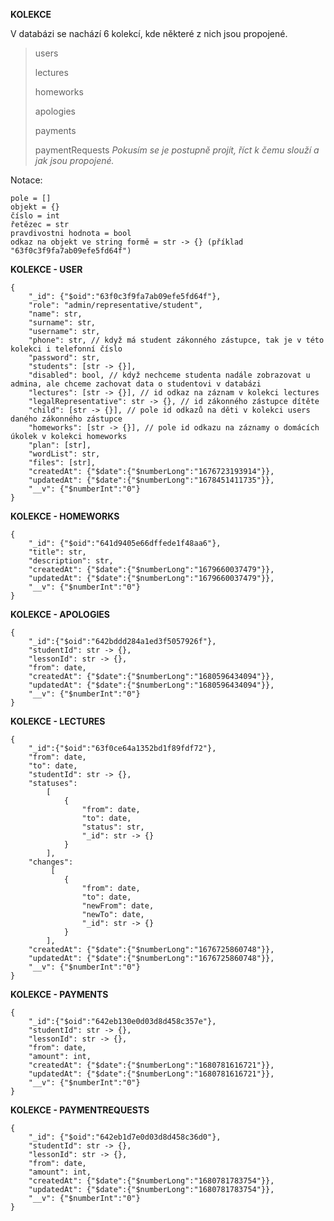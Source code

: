 **KOLEKCE**

V databázi se nachází 6 kolekcí, kde některé z nich jsou propojené. 

> users
> 
> lectures
> 
> homeworks
> 
> apologies
> 
> payments
> 
> paymentRequests
_Pokusím se je postupně projít, říct k čemu slouží a jak jsou propojené._

Notace:

    pole = []
    objekt = {}
    číslo = int
    řetězec = str
    pravdivostni hodnota = bool
    odkaz na objekt ve string formě = str -> {} (příklad "63f0c3f9fa7ab09efe5fd64f")

**KOLEKCE - USER**

    {
        "_id": {"$oid":"63f0c3f9fa7ab09efe5fd64f"},
        "role": "admin/representative/student",
        "name": str,
        "surname": str,
        "username": str,
        "phone": str, // když má student zákonného zástupce, tak je v této kolekci i telefonní číslo
        "password": str,
        "students": [str -> {}],
        "disabled": bool, // když nechceme studenta nadále zobrazovat u admina, ale chceme zachovat data o studentovi v databázi
        "lectures": [str -> {}], // id odkaz na záznam v kolekci lectures
        "legalRepresentative": str -> {}, // id zákonného zástupce dítěte
        "child": [str -> {}], // pole id odkazů na děti v kolekci users daného zákonného zástupce
        "homeworks": [str -> {}], // pole id odkazu na záznamy o domácích úkolek v kolekci homeworks
        "plan": [str],
        "wordList": str,
        "files": [str],
        "createdAt": {"$date":{"$numberLong":"1676723193914"}},
        "updatedAt": {"$date":{"$numberLong":"1678451411735"}},
        "__v": {"$numberInt":"0"}
    }
    
**KOLEKCE - HOMEWORKS**

    {
        "_id": {"$oid":"641d9405e66dffede1f48aa6"},
        "title": str,
        "description": str,
        "createdAt": {"$date":{"$numberLong":"1679660037479"}},
        "updatedAt": {"$date":{"$numberLong":"1679660037479"}},
        "__v": {"$numberInt":"0"}
    }

**KOLEKCE - APOLOGIES**

    {
        "_id":{"$oid":"642bddd284a1ed3f5057926f"},
        "studentId": str -> {},
        "lessonId": str -> {},
        "from": date,
        "createdAt": {"$date":{"$numberLong":"1680596434094"}},
        "updatedAt": {"$date":{"$numberLong":"1680596434094"}},
        "__v": {"$numberInt":"0"}
    }
    
**KOLEKCE - LECTURES**

    {
        "_id":{"$oid":"63f0ce64a1352bd1f89fdf72"},
        "from": date,
        "to": date,
        "studentId": str -> {},
        "statuses":
            [ 
                {
                    "from": date,
                    "to": date,
                    "status": str,
                    "_id": str -> {}
                }   
            ],
        "changes":
             [ 
                {
                    "from": date,
                    "to": date,
                    "newFrom": date,
                    "newTo": date,
                    "_id": str -> {}
                }   
            ],
        "createdAt": {"$date":{"$numberLong":"1676725860748"}},
        "updatedAt": {"$date":{"$numberLong":"1676725860748"}},
        "__v": {"$numberInt":"0"}
    }
    
**KOLEKCE - PAYMENTS**

    {
        "_id":{"$oid":"642eb130e0d03d8d458c357e"},
        "studentId": str -> {},
        "lessonId": str -> {},
        "from": date,
        "amount": int,
        "createdAt": {"$date":{"$numberLong":"1680781616721"}},
        "updatedAt": {"$date":{"$numberLong":"1680781616721"}},
        "__v": {"$numberInt":"0"}
    }
    
**KOLEKCE - PAYMENTREQUESTS**

    {
        "_id": {"$oid":"642eb1d7e0d03d8d458c36d0"},
        "studentId": str -> {},
        "lessonId": str -> {},
        "from": date,
        "amount": int,
        "createdAt": {"$date":{"$numberLong":"1680781783754"}},
        "updatedAt": {"$date":{"$numberLong":"1680781783754"}},
        "__v": {"$numberInt":"0"}
    }
